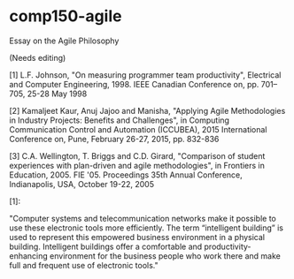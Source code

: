 # comp150-agile
Essay on the Agile Philosophy

(Needs editing)

[1] L.F. Johnson, "On measuring programmer team productivity", Electrical and Computer Engineering, 1998. IEEE Canadian Conference on, pp. 701–705, 25-28 May 1998 

[2] Kamaljeet Kaur, Anuj Jajoo  and Manisha, "Applying Agile Methodologies in Industry Projects: Benefits and Challenges", in Computing Communication Control and Automation (ICCUBEA), 2015 International Conference on, Pune, February 26-27, 2015, pp. 832-836

[3] C.A. Wellington, T. Briggs and C.D. Girard, "Comparison of student experiences with plan-driven and agile methodologies", in Frontiers in Education, 2005. FIE '05. Proceedings 35th Annual Conference, Indianapolis, USA, October 19-22, 2005



[1]: 

"Computer systems and telecommunication networks make it possible to use these electronic tools more efficiently. The term “intelligent building” is used to represent this empowered business environment in a physical building. Intelligent buildings offer a comfortable and productivity-enhancing environment for the business people who work there and make full and frequent use of electronic tools."
